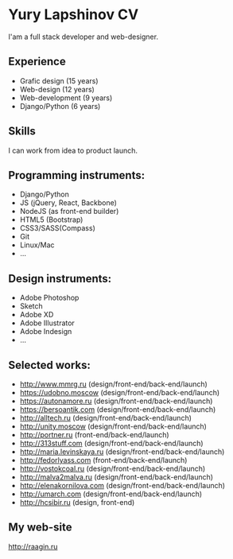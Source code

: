 # Yury Lapshinov CV

I'am a full stack developer and web-designer.
## Experience
- Grafic design (15 years)
- Web-design (12 years)
- Web-development (9 years)
- Django/Python (6 years)

## Skills
I can work from idea to product launch.

## Programming instruments: 
- Django/Python
- JS (jQuery, React, Backbone)
- NodeJS (as front-end builder) 
- HTML5 (Bootstrap)
- CSS3/SASS(Compass)
- Git
- Linux/Mac
- ...

## Design instruments:
- Adobe Photoshop
- Sketch
- Adobe XD
- Adobe Illustrator
- Adobe Indesign
- ...

## Selected works:
- http://www.mmrg.ru (design/front-end/back-end/launch)
- https://udobno.moscow (design/front-end/back-end/launch)
- https://autonamore.ru (design/front-end/back-end/launch)
- https://bersoantik.com (design/front-end/back-end/launch)
- http://alltech.ru (design/front-end/back-end/launch)
- http://unity.moscow (design/front-end/back-end/launch)
- http://portner.ru (front-end/back-end/launch)
- http://313stuff.com (design/front-end/back-end/launch)
- http://maria.levinskaya.ru (design/front-end/back-end/launch)
- http://fedorlyass.com (front-end/back-end/launch)
- http://vostokcoal.ru (design/front-end/back-end/launch)
- http://malva2malva.ru (design/front-end/back-end/launch)
- http://elenakornilova.com (design/front-end/back-end/launch)
- http://umarch.com (design/front-end/back-end/launch)
- http://hcsibir.ru (design, front-end)

## My web-site
http://raagin.ru

